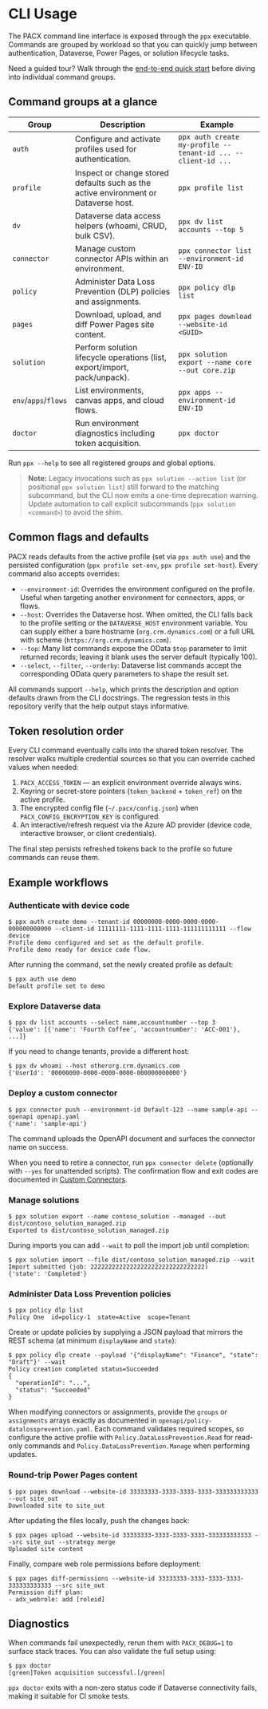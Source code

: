 
# CLI Usage

The PACX command line interface is exposed through the `ppx` executable. Commands are grouped by workload so that you can quickly jump between authentication, Dataverse, Power Pages, or solution lifecycle tasks.

Need a guided tour? Walk through the [end-to-end quick start](01-installation.md#end-to-end-quick-start-scenario) before diving into individual command groups.

## Command groups at a glance

| Group | Description | Example |
| --- | --- | --- |
| `auth` | Configure and activate profiles used for authentication. | `ppx auth create my-profile --tenant-id ... --client-id ...` |
| `profile` | Inspect or change stored defaults such as the active environment or Dataverse host. | `ppx profile list` |
| `dv` | Dataverse data access helpers (whoami, CRUD, bulk CSV). | `ppx dv list accounts --top 5` |
| `connector` | Manage custom connector APIs within an environment. | `ppx connector list --environment-id ENV-ID` |
| `policy` | Administer Data Loss Prevention (DLP) policies and assignments. | `ppx policy dlp list` |
| `pages` | Download, upload, and diff Power Pages site content. | `ppx pages download --website-id <GUID>` |
| `solution` | Perform solution lifecycle operations (list, export/import, pack/unpack). | `ppx solution export --name core --out core.zip` |
| `env`/`apps`/`flows` | List environments, canvas apps, and cloud flows. | `ppx apps --environment-id ENV-ID` |
| `doctor` | Run environment diagnostics including token acquisition. | `ppx doctor` |

Run `ppx --help` to see all registered groups and global options.

> **Note:** Legacy invocations such as `ppx solution --action list` (or positional `ppx solution list`)
> still forward to the matching subcommand, but the CLI now emits a one-time deprecation warning.
> Update automation to call explicit subcommands (`ppx solution <command>`) to avoid the shim.

## Common flags and defaults

PACX reads defaults from the active profile (set via `ppx auth use`) and the persisted configuration (`ppx profile set-env`, `ppx profile set-host`). Every command also accepts overrides:

- `--environment-id`: Overrides the environment configured on the profile. Useful when targeting another environment for connectors, apps, or flows.
- `--host`: Overrides the Dataverse host. When omitted, the CLI falls back to the profile setting or the `DATAVERSE_HOST` environment variable. You can supply either a bare hostname (`org.crm.dynamics.com`) or a full URL with scheme (`https://org.crm.dynamics.com`).
- `--top`: Many list commands expose the OData `$top` parameter to limit returned records; leaving it blank uses the server default (typically 100).
- `--select`, `--filter`, `--orderby`: Dataverse list commands accept the corresponding OData query parameters to shape the result set.

All commands support `--help`, which prints the description and option defaults drawn from the CLI docstrings. The regression tests in this repository verify that the help output stays informative.

## Token resolution order

Every CLI command eventually calls into the shared token resolver. The resolver walks multiple credential sources so that you can override cached values when needed:

1. `PACX_ACCESS_TOKEN` — an explicit environment override always wins.
2. Keyring or secret-store pointers (`token_backend` + `token_ref`) on the active profile.
3. The encrypted config file (`~/.pacx/config.json`) when `PACX_CONFIG_ENCRYPTION_KEY` is configured.
4. An interactive/refresh request via the Azure AD provider (device code, interactive browser, or client credentials).

The final step persists refreshed tokens back to the profile so future commands can reuse them.

## Example workflows

### Authenticate with device code

```shell
$ ppx auth create demo --tenant-id 00000000-0000-0000-0000-000000000000 --client-id 11111111-1111-1111-1111-111111111111 --flow device
Profile demo configured and set as the default profile.
Profile demo ready for device code flow.
```

After running the command, set the newly created profile as default:

```shell
$ ppx auth use demo
Default profile set to demo
```

### Explore Dataverse data

```shell
$ ppx dv list accounts --select name,accountnumber --top 3
{'value': [{'name': 'Fourth Coffee', 'accountnumber': 'ACC-001'}, ...]}
```

If you need to change tenants, provide a different host:

```shell
$ ppx dv whoami --host otherorg.crm.dynamics.com
{'UserId': '00000000-0000-0000-0000-000000000000'}
```

### Deploy a custom connector

```shell
$ ppx connector push --environment-id Default-123 --name sample-api --openapi openapi.yaml
{'name': 'sample-api'}
```

The command uploads the OpenAPI document and surfaces the connector name on success.

When you need to retire a connector, run `ppx connector delete` (optionally with
`--yes` for unattended scripts). The confirmation flow and exit codes are
documented in [Custom Connectors](./06-connectors.md#delete-a-connector).

### Manage solutions

```shell
$ ppx solution export --name contoso_solution --managed --out dist/contoso_solution_managed.zip
Exported to dist/contoso_solution_managed.zip
```

During imports you can add `--wait` to poll the import job until completion:

```shell
$ ppx solution import --file dist/contoso_solution_managed.zip --wait
Import submitted (job: 22222222222222222222222222222222)
{'state': 'Completed'}
```

### Administer Data Loss Prevention policies

```shell
$ ppx policy dlp list
Policy One  id=policy-1  state=Active  scope=Tenant
```

Create or update policies by supplying a JSON payload that mirrors the REST schema (at minimum `displayName` and `state`):

```shell
$ ppx policy dlp create --payload '{"displayName": "Finance", "state": "Draft"}' --wait
Policy creation completed status=Succeeded
{
  "operationId": "...",
  "status": "Succeeded"
}
```

When modifying connectors or assignments, provide the `groups` or `assignments` arrays exactly as documented in
`openapi/policy-datalossprevention.yaml`. Each command validates required scopes, so configure the active profile with
`Policy.DataLossPrevention.Read` for read-only commands and `Policy.DataLossPrevention.Manage` when performing updates.

### Round-trip Power Pages content

```shell
$ ppx pages download --website-id 33333333-3333-3333-3333-333333333333 --out site_out
Downloaded site to site_out
```

After updating the files locally, push the changes back:

```shell
$ ppx pages upload --website-id 33333333-3333-3333-3333-333333333333 --src site_out --strategy merge
Uploaded site content
```

Finally, compare web role permissions before deployment:

```shell
$ ppx pages diff-permissions --website-id 33333333-3333-3333-3333-333333333333 --src site_out
Permission diff plan:
- adx_webrole: add [roleid]
```

## Diagnostics

When commands fail unexpectedly, rerun them with `PACX_DEBUG=1` to surface stack traces. You can also validate the full setup using:

```shell
$ ppx doctor
[green]Token acquisition successful.[/green]
```

`ppx doctor` exits with a non-zero status code if Dataverse connectivity fails, making it suitable for CI smoke tests.
